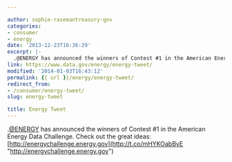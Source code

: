 ```yaml
---

author: sophie-rasemantreasury-gov
categories:
- consumer
- energy
date: '2013-12-23T16:36:29'
excerpt: |-
  .@ENERGY has announced the winners of Contest #1 in the American Energy Data Challenge. Check out the great ideas: http://energychallenge.energy.gov
link: https://www.data.gov/energy/energy-tweet/
modified: '2014-01-03T16:43:12'
permalink: {{ url }}/energy/energy-tweet/
redirect_from:
- /consumer/energy-tweet/
slug: energy-tweet

title: Energy Tweet
---
```


.[@ENERGY](https://twitter.com/ENERGY) has announced the winners of Contest #1 in the American Energy Data Challenge. Check out the great ideas: [http://energychallenge.energy.gov](http://t.co/mHYKOabByE "http://energychallenge.energy.gov")
